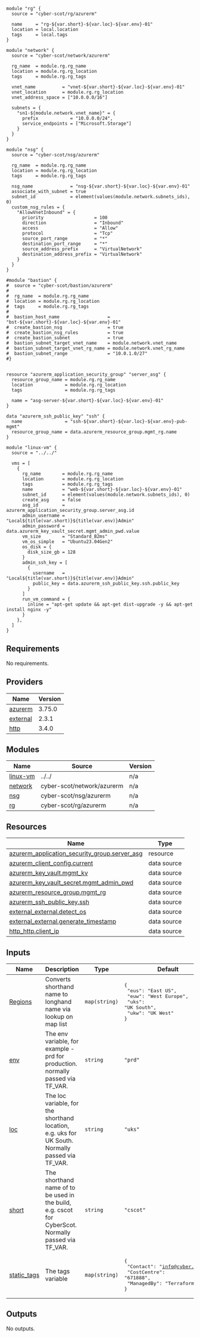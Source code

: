 
```hcl
module "rg" {
  source = "cyber-scot/rg/azurerm"

  name     = "rg-${var.short}-${var.loc}-${var.env}-01"
  location = local.location
  tags     = local.tags
}

module "network" {
  source = "cyber-scot/network/azurerm"

  rg_name  = module.rg.rg_name
  location = module.rg.rg_location
  tags     = module.rg.rg_tags

  vnet_name          = "vnet-${var.short}-${var.loc}-${var.env}-01"
  vnet_location      = module.rg.rg_location
  vnet_address_space = ["10.0.0.0/16"]

  subnets = {
    "sn1-${module.network.vnet_name}" = {
      prefix            = "10.0.0.0/24",
      service_endpoints = ["Microsoft.Storage"]
    }
  }
}

module "nsg" {
  source = "cyber-scot/nsg/azurerm"

  rg_name  = module.rg.rg_name
  location = module.rg.rg_location
  tags     = module.rg.rg_tags

  nsg_name              = "nsg-${var.short}-${var.loc}-${var.env}-01"
  associate_with_subnet = true
  subnet_id             = element(values(module.network.subnets_ids), 0)
  custom_nsg_rules = {
    "AllowVnetInbound" = {
      priority                   = 100
      direction                  = "Inbound"
      access                     = "Allow"
      protocol                   = "Tcp"
      source_port_range          = "*"
      destination_port_range     = "*"
      source_address_prefix      = "VirtualNetwork"
      destination_address_prefix = "VirtualNetwork"
    }
  }
}

#module "bastion" {
#  source = "cyber-scot/bastion/azurerm"
#
#  rg_name  = module.rg.rg_name
#  location = module.rg.rg_location
#  tags     = module.rg.rg_tags
#
#  bastion_host_name                  = "bst-${var.short}-${var.loc}-${var.env}-01"
#  create_bastion_nsg                 = true
#  create_bastion_nsg_rules           = true
#  create_bastion_subnet              = true
#  bastion_subnet_target_vnet_name    = module.network.vnet_name
#  bastion_subnet_target_vnet_rg_name = module.network.vnet_rg_name
#  bastion_subnet_range               = "10.0.1.0/27"
#}


resource "azurerm_application_security_group" "server_asg" {
  resource_group_name = module.rg.rg_name
  location            = module.rg.rg_location
  tags                = module.rg.rg_tags

  name = "asg-server-${var.short}-${var.loc}-${var.env}-01"
}

data "azurerm_ssh_public_key" "ssh" {
  name                = "ssh-${var.short}-${var.loc}-${var.env}-pub-mgmt"
  resource_group_name = data.azurerm_resource_group.mgmt_rg.name
}

module "linux-vm" {
  source = "../../"

  vms = [
    {
      rg_name        = module.rg.rg_name
      location       = module.rg.rg_location
      tags           = module.rg.rg_tags
      name           = "web-${var.short}-${var.loc}-${var.env}-01"
      subnet_id      = element(values(module.network.subnets_ids), 0)
      create_asg     = false
      asg_id         = azurerm_application_security_group.server_asg.id
      admin_username = "Local${title(var.short)}${title(var.env)}Admin"
      admin_password = data.azurerm_key_vault_secret.mgmt_admin_pwd.value
      vm_size        = "Standard_B2ms"
      vm_os_simple   = "Ubuntu23.04Gen2"
      os_disk = {
        disk_size_gb = 128
      }
      admin_ssh_key = [
        {
          username   = "Local${title(var.short)}${title(var.env)}Admin"
          public_key = data.azurerm_ssh_public_key.ssh.public_key
        }
      ]
      run_vm_command = {
        inline = "apt-get update && apt-get dist-upgrade -y && apt-get install nginx -y"
      }
    },
  ]
}
```
## Requirements

No requirements.

## Providers

| Name | Version |
|------|---------|
| <a name="provider_azurerm"></a> [azurerm](#provider\_azurerm) | 3.75.0 |
| <a name="provider_external"></a> [external](#provider\_external) | 2.3.1 |
| <a name="provider_http"></a> [http](#provider\_http) | 3.4.0 |

## Modules

| Name | Source | Version |
|------|--------|---------|
| <a name="module_linux-vm"></a> [linux-vm](#module\_linux-vm) | ../../ | n/a |
| <a name="module_network"></a> [network](#module\_network) | cyber-scot/network/azurerm | n/a |
| <a name="module_nsg"></a> [nsg](#module\_nsg) | cyber-scot/nsg/azurerm | n/a |
| <a name="module_rg"></a> [rg](#module\_rg) | cyber-scot/rg/azurerm | n/a |

## Resources

| Name | Type |
|------|------|
| [azurerm_application_security_group.server_asg](https://registry.terraform.io/providers/hashicorp/azurerm/latest/docs/resources/application_security_group) | resource |
| [azurerm_client_config.current](https://registry.terraform.io/providers/hashicorp/azurerm/latest/docs/data-sources/client_config) | data source |
| [azurerm_key_vault.mgmt_kv](https://registry.terraform.io/providers/hashicorp/azurerm/latest/docs/data-sources/key_vault) | data source |
| [azurerm_key_vault_secret.mgmt_admin_pwd](https://registry.terraform.io/providers/hashicorp/azurerm/latest/docs/data-sources/key_vault_secret) | data source |
| [azurerm_resource_group.mgmt_rg](https://registry.terraform.io/providers/hashicorp/azurerm/latest/docs/data-sources/resource_group) | data source |
| [azurerm_ssh_public_key.ssh](https://registry.terraform.io/providers/hashicorp/azurerm/latest/docs/data-sources/ssh_public_key) | data source |
| [external_external.detect_os](https://registry.terraform.io/providers/hashicorp/external/latest/docs/data-sources/external) | data source |
| [external_external.generate_timestamp](https://registry.terraform.io/providers/hashicorp/external/latest/docs/data-sources/external) | data source |
| [http_http.client_ip](https://registry.terraform.io/providers/hashicorp/http/latest/docs/data-sources/http) | data source |

## Inputs

| Name | Description | Type | Default | Required |
|------|-------------|------|---------|:--------:|
| <a name="input_Regions"></a> [Regions](#input\_Regions) | Converts shorthand name to longhand name via lookup on map list | `map(string)` | <pre>{<br>  "eus": "East US",<br>  "euw": "West Europe",<br>  "uks": "UK South",<br>  "ukw": "UK West"<br>}</pre> | no |
| <a name="input_env"></a> [env](#input\_env) | The env variable, for example - prd for production. normally passed via TF\_VAR. | `string` | `"prd"` | no |
| <a name="input_loc"></a> [loc](#input\_loc) | The loc variable, for the shorthand location, e.g. uks for UK South.  Normally passed via TF\_VAR. | `string` | `"uks"` | no |
| <a name="input_short"></a> [short](#input\_short) | The shorthand name of to be used in the build, e.g. cscot for CyberScot.  Normally passed via TF\_VAR. | `string` | `"cscot"` | no |
| <a name="input_static_tags"></a> [static\_tags](#input\_static\_tags) | The tags variable | `map(string)` | <pre>{<br>  "Contact": "info@cyber.scot",<br>  "CostCentre": "671888",<br>  "ManagedBy": "Terraform"<br>}</pre> | no |

## Outputs

No outputs.
